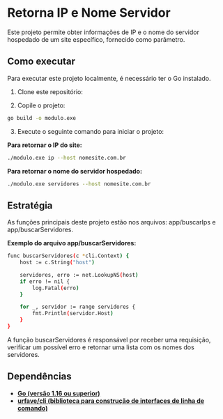 # Retorna IP e Nome Servidor
Este projeto permite obter informações de IP e o nome do servidor hospedado de um site específico, fornecido como parâmetro.

## Como executar
Para executar este projeto localmente, é necessário ter o Go instalado.


1. Clone este repositório:

2. Copile o projeto:

```bash
go build -o modulo.exe
```


3. Execute o seguinte comando para iniciar o projeto:

**Para retornar o IP do site:**
```bash
./modulo.exe ip --host nomesite.com.br
```

**Para retornar o nome do servidor hospedado:** 
```bash
./modulo.exe servidores --host nomesite.com.br
```

## Estratégia 
As funções principais deste projeto estão nos arquivos: app/buscarIps e app/buscarServidores.

**Exemplo do arquivo app/buscarServidores:**
```bash
func buscarServidores(c *cli.Context) {
	host := c.String("host")

	servidores, erro := net.LookupNS(host)
	if erro != nil {
		log.Fatal(erro)
	}

	for _, servidor := range servidores {
		fmt.Println(servidor.Host)
	}
}

```
A função buscarServidores é responsável por receber uma requisição, verificar um possível erro e retornar uma lista com os nomes dos servidores.

## Dependências
- **[Go (versão 1.16 ou superior)](https://go.dev/dl/)**
- **[urfave/cli (biblioteca para construção de interfaces de linha de comando)](https://github.com/urfave/cli)**
